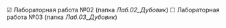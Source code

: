 &#9745; Лабораторная работа №02 (папка *Лаб.02_Дубовик*) 
&#9744; Лабораторная работа №03 (папка *Лаб.03_Дубовик*)
